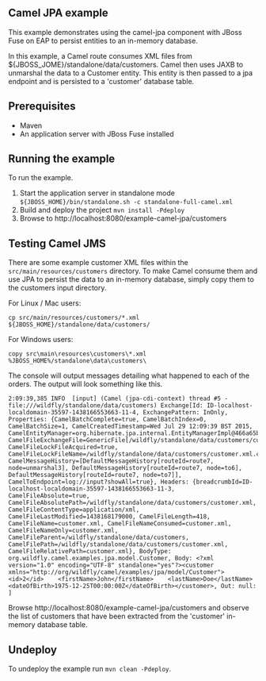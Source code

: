 Camel JPA example
-----------------

This example demonstrates using the camel-jpa component with JBoss Fuse on EAP to persist entities to an in-memory database.

In this example, a Camel route consumes XML files from ${JBOSS_JOME}/standalone/data/customers. Camel then uses JAXB to
unmarshal the data to a Customer entity. This entity is then passed to a jpa endpoint and is persisted to a 'customer' database
table.

Prerequisites
-------------

* Maven
* An application server with JBoss Fuse installed

Running the example
-------------------

To run the example.

1. Start the application server in standalone mode `${JBOSS_HOME}/bin/standalone.sh -c standalone-full-camel.xml`
2. Build and deploy the project `mvn install -Pdeploy`
3. Browse to http://localhost:8080/example-camel-jpa/customers

Testing Camel JMS
-----------------

There are some example customer XML files within the `src/main/resources/customers` directory. To make Camel
consume them and use JPA to persist the data to an in-memory database, simply copy them to the customers input
directory.

For Linux / Mac users:

    cp src/main/resources/customers/*.xml ${JBOSS_HOME}/standalone/data/customers/

For Windows users:

    copy src\main\resources\customers\*.xml %JBOSS_HOME%/standalone\data\customers\

The console will output messages detailing what happened to each of the orders. The output
will look something like this.

```
2:09:39,385 INFO  [input] (Camel (jpa-cdi-context) thread #5 - file:///wildfly/standalone/data/customers) Exchange[Id: ID-localhost-localdomain-35597-1438166553663-11-4, ExchangePattern: InOnly, Properties: {CamelBatchComplete=true, CamelBatchIndex=0, CamelBatchSize=1, CamelCreatedTimestamp=Wed Jul 29 12:09:39 BST 2015, CamelEntityManager=org.hibernate.jpa.internal.EntityManagerImpl@466a65b7, CamelFileExchangeFile=GenericFile[/wildfly/standalone/data/customers/customer.xml], CamelFileLockFileAcquired=true, CamelFileLockFileName=/wildfly/standalone/data/customers/customer.xml.camelLock, CamelMessageHistory=[DefaultMessageHistory[routeId=route7, node=unmarshal3], DefaultMessageHistory[routeId=route7, node=to6], DefaultMessageHistory[routeId=route7, node=to7]], CamelToEndpoint=log://input?showAll=true}, Headers: {breadcrumbId=ID-localhost-localdomain-35597-1438166553663-11-3, CamelFileAbsolute=true, CamelFileAbsolutePath=/wildfly/standalone/data/customers/customer.xml, CamelFileContentType=application/xml, CamelFileLastModified=1438168179000, CamelFileLength=418, CamelFileName=customer.xml, CamelFileNameConsumed=customer.xml, CamelFileNameOnly=customer.xml, CamelFileParent=/wildfly/standalone/data/customers, CamelFilePath=/wildfly/standalone/data/customers/customer.xml, CamelFileRelativePath=customer.xml}, BodyType: org.wildfly.camel.examples.jpa.model.Customer, Body: <?xml version="1.0" encoding="UTF-8" standalone="yes"?><customer xmlns="http://org/wildfly/camel/examples/jpa/model/Customer">    <id>2</id>    <firstName>John</firstName>    <lastName>Doe</lastName>    <dateOfBirth>1975-12-25T00:00:00Z</dateOfBirth></customer>, Out: null: ]
```

Browse http://localhost:8080/example-camel-jpa/customers and observe the list of customers that have been extracted from the 'customer' in-memory database table.

Undeploy
--------

To undeploy the example run `mvn clean -Pdeploy`.